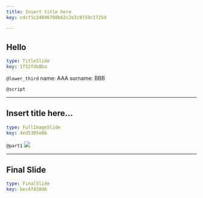 ```yaml
---
title: Insert title here
key: cdcf1c24896700b62c2e2c9759c1725d

---
```

## Hello

```yaml
type: TitleSlide
key: 1f52fdb8ba
```





`@lower_third`
name: AAA
surname: BBB

`@script`




---
## Insert title here...

```yaml
type: FullImageSlide
key: 4ed5305e8b
```

`@part1`
![](https://preview.ibb.co/dHTjOJ/1.jpg)







---
## Final Slide

```yaml
type: FinalSlide
key: bec4f420db
```








